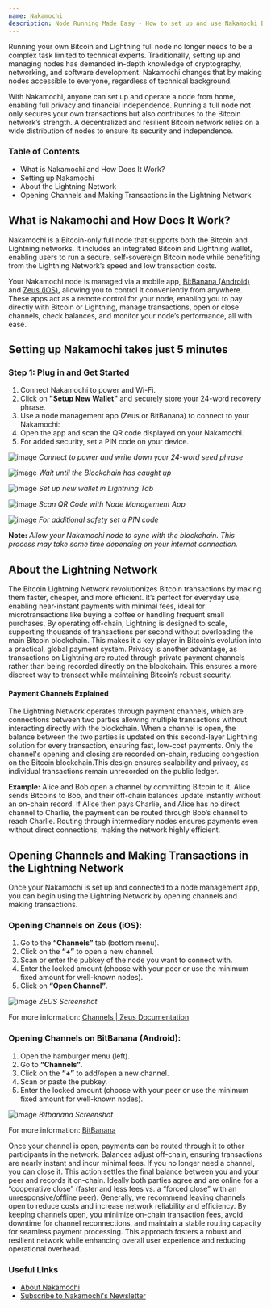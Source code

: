 ```yaml
---
name: Nakamochi
description: Node Running Made Easy - How to set up and use Nakamochi Bitcoin and Lightning node.
---
```


Running your own Bitcoin and Lightning full node no longer needs to be a complex task limited to technical experts. Traditionally, setting up and managing nodes has demanded in-depth knowledge of cryptography, networking, and software development. Nakamochi changes that by making nodes accessible to everyone, regardless of technical background.

With Nakamochi, anyone can set up and operate a node from home, enabling full privacy and financial independence. Running a full node not only secures your own transactions but also contributes to the Bitcoin network’s strength. A decentralized and resilient Bitcoin network relies on a wide distribution of nodes to ensure its security and independence.

### Table of Contents

- What is Nakamochi and How Does It Work?
- Setting up Nakamochi
- About the Lightning Network
- Opening Channels and Making Transactions in the Lightning Network


## What is Nakamochi and How Does It Work?

Nakamochi is a Bitcoin-only full node that supports both the Bitcoin and Lightning networks. It includes an integrated Bitcoin and Lightning wallet, enabling users to run a secure, self-sovereign Bitcoin node while benefiting from the Lightning Network’s speed and low transaction costs.

Your Nakamochi node is managed via a mobile app, [BitBanana (Android)](https://bitbanana.app) and [Zeus (iOS)](https://bitbanana.app), allowing you to control it conveniently from anywhere. These apps act as a remote control for your node, enabling you to pay directly with Bitcoin or Lightning, manage transactions, open or close channels, check balances, and monitor your node’s performance, all with ease.


## Setting up Nakamochi takes just 5 minutes

### Step 1: Plug in and Get Started

1. Connect Nakamochi to power and Wi-Fi.
2. Click on **"Setup New Wallet"** and securely store your 24-word recovery phrase.
3. Use a node management app (Zeus or BitBanana) to connect to your Nakamochi:
4. Open the app and scan the QR code displayed on your Nakamochi.
5. For added security, set a PIN code on your device.

![image](assets/en/01.webp)
_Connect to power and write down your 24-word seed phrase_

![image](assets/en/02.webp)
_Wait until the Blockchain has caught up_

![image](assets/en/03.webp)
_Set up new wallet in Lightning Tab_

![image](assets/en/04.webp)
_Scan QR Code with Node Management App_

![image](asset/en/05.webp)
_For additional safety set a PIN code_

**Note:** _Allow your Nakamochi node to sync with the blockchain. This process may take some time depending on your internet connection._


## About the Lightning Network

The Bitcoin Lightning Network revolutionizes Bitcoin transactions by making them faster, cheaper, and more efficient. It’s perfect for everyday use, enabling near-instant payments with minimal fees, ideal for microtransactions like buying a coffee or handling frequent small purchases.
By operating off-chain, Lightning is designed to scale, supporting thousands of transactions per second without overloading the main Bitcoin blockchain. This makes it a key player in Bitcoin’s evolution into a practical, global payment system.
Privacy is another advantage, as transactions on Lightning are routed through private payment channels rather than being recorded directly on the blockchain. This ensures a more discreet way to transact while maintaining Bitcoin’s robust security.


#### Payment Channels Explained

The Lightning Network operates through payment channels, which are connections between two parties allowing multiple transactions without interacting directly with the blockchain. When a channel is open, the balance between the two parties is updated on this second-layer Lightning solution for every transaction, ensuring fast, low-cost payments. Only the channel's opening and closing are recorded on-chain, reducing congestion on the Bitcoin blockchain.This design ensures scalability and privacy, as individual transactions remain unrecorded on the public ledger.

**Example:** Alice and Bob open a channel by committing Bitcoin to it. Alice sends Bitcoins to Bob, and their off-chain balances update instantly without an on-chain record. If Alice then pays Charlie, and Alice has no direct channel to Charlie, the payment can be routed through Bob’s channel to reach Charlie. Routing through intermediary nodes ensures payments even without direct connections, making the network highly efficient.


## Opening Channels and Making Transactions in the Lightning Network

Once your Nakamochi is set up and connected to a node management app, you can begin using the Lightning Network by opening channels and making transactions.

### Opening Channels on Zeus (iOS):

1. Go to the **“Channels”** tab (bottom menu).
2. Click on the **“+”** to open a new channel.
3. Scan or enter the pubkey of the node you want to connect with.
4. Enter the locked amount (choose with your peer or use the minimum fixed amount for well-known nodes).
5. Click on **“Open Channel”**.

![image](asset/en/06.webp)
_ZEUS Screenshot_

For more information: [Channels | Zeus Documentation](https://docs.zeusln.app/)

### Opening Channels on BitBanana (Android):

1. Open the hamburger menu (left).
2. Go to **“Channels”**.
3. Click on the **“+”** to add/open a new channel.
4. Scan or paste the pubkey.
5. Enter the locked amount (choose with your peer or use the minimum fixed amount for well-known nodes).

![image](asset/en/07.webp)
_Bitbanana Screenshot_

For more information: [BitBanana](https://bitbanana.com)

Once your channel is open, payments can be routed through it to other participants in the network. Balances adjust off-chain, ensuring transactions are nearly instant and incur minimal fees.
If you no longer need a channel, you can close it. This action settles the final balance between you and your peer and records it on-chain. Ideally both parties agree and are online for a “cooperative close” (faster and less fees vs. a “forced close” with an unresponsive/offline peer).
Generally, we recommend leaving channels open to reduce costs and increase network reliability and efficiency. By keeping channels open, you minimize on-chain transaction fees, avoid downtime for channel reconnections, and maintain a stable routing capacity for seamless payment processing. This approach fosters a robust and resilient network while enhancing overall user experience and reducing operational overhead.


### Useful Links

- [About Nakamochi](https://nakamochi.io/)
- [Subscribe to Nakamochi's Newsletter](https://90c7addc.sibforms.com/serve/MUIFAHG7H5YBPpm-kZ8G6TuS-nmL4uaq85rlpBfI__S79tZ5jheIJfF3kJYudycgs_6_RUdDBkt8Sd7OyNL_JDTTJvOb36ifF6vcQoabBXKp4cbefzh1DYqnok_jItexICcQL13ucd2aS581ngqy7jr0Q1H3HhxV3z2eWKE5-Z-YMasj-MMotQeDvdorMCSi0XgCWDqs8rEMQC7E)
